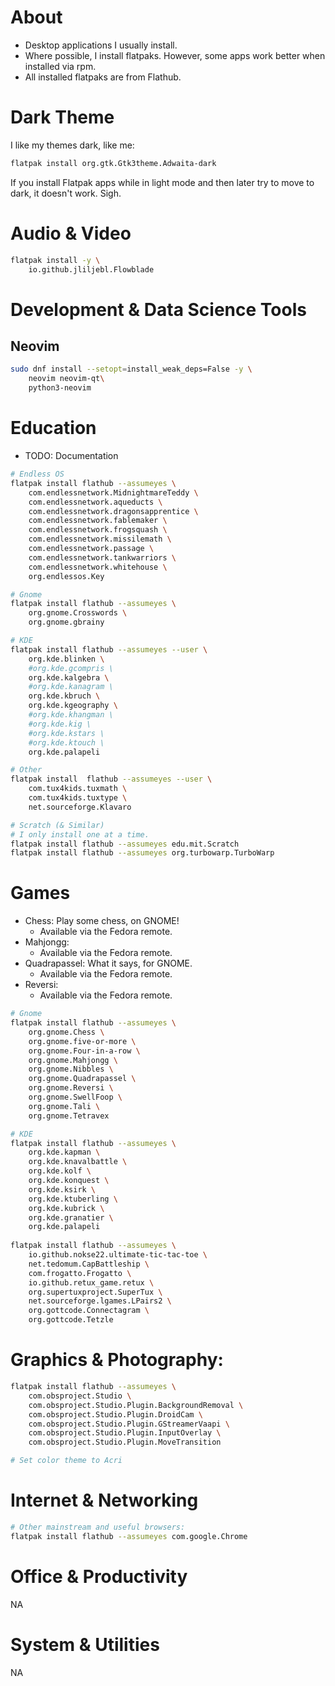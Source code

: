 # About

- Desktop applications I usually install.
- Where possible, I install flatpaks. However, some apps work better when installed via rpm.
- All installed flatpaks are from Flathub.



# Dark Theme

I like my themes dark, like me:

```bash
flatpak install org.gtk.Gtk3theme.Adwaita-dark
```

If you install Flatpak apps while in light mode and then later try to move to dark, it doesn't work. Sigh.



# Audio & Video

```bash
flatpak install -y \
    io.github.jliljebl.Flowblade
```



# Development & Data Science Tools

## Neovim

```bash
sudo dnf install --setopt=install_weak_deps=False -y \
    neovim neovim-qt\
    python3-neovim
```


# Education

- TODO: Documentation

```bash
# Endless OS 
flatpak install flathub --assumeyes \
    com.endlessnetwork.MidnightmareTeddy \
    com.endlessnetwork.aqueducts \
    com.endlessnetwork.dragonsapprentice \
    com.endlessnetwork.fablemaker \
    com.endlessnetwork.frogsquash \
    com.endlessnetwork.missilemath \
    com.endlessnetwork.passage \
    com.endlessnetwork.tankwarriors \
    com.endlessnetwork.whitehouse \
    org.endlessos.Key

# Gnome
flatpak install flathub --assumeyes \
    org.gnome.Crosswords \
    org.gnome.gbrainy

# KDE
flatpak install flathub --assumeyes --user \
    org.kde.blinken \
    #org.kde.gcompris \
    org.kde.kalgebra \
    #org.kde.kanagram \
    org.kde.kbruch \
    org.kde.kgeography \
    #org.kde.khangman \
    #org.kde.kig \
    #org.kde.kstars \
    #org.kde.ktouch \
    org.kde.palapeli

# Other
flatpak install  flathub --assumeyes --user \
    com.tux4kids.tuxmath \
    com.tux4kids.tuxtype \
    net.sourceforge.Klavaro

# Scratch (& Similar)
# I only install one at a time.
flatpak install flathub --assumeyes edu.mit.Scratch
flatpak install flathub --assumeyes org.turbowarp.TurboWarp
```



# Games

- Chess: Play some chess, on GNOME!
    - Available via the Fedora remote.
- Mahjongg:
    - Available via the Fedora remote.
- Quadrapassel: What it says, for GNOME.
    - Available via the Fedora remote.
- Reversi:
    - Available via the Fedora remote.

```bash
# Gnome
flatpak install flathub --assumeyes \
    org.gnome.Chess \
    org.gnome.five-or-more \
    org.gnome.Four-in-a-row \
    org.gnome.Mahjongg \
    org.gnome.Nibbles \
    org.gnome.Quadrapassel \
    org.gnome.Reversi \
    org.gnome.SwellFoop \
    org.gnome.Tali \
    org.gnome.Tetravex

# KDE
flatpak install flathub --assumeyes \
    org.kde.kapman \
    org.kde.knavalbattle \
    org.kde.kolf \
    org.kde.konquest \
    org.kde.ksirk \
    org.kde.ktuberling \
    org.kde.kubrick \
    org.kde.granatier \
    org.kde.palapeli
    
flatpak install flathub --assumeyes \
    io.github.nokse22.ultimate-tic-tac-toe \
    net.tedomum.CapBattleship \
    com.frogatto.Frogatto \
    io.github.retux_game.retux \
    org.supertuxproject.SuperTux \
    net.sourceforge.lgames.LPairs2 \
    org.gottcode.Connectagram \
    org.gottcode.Tetzle

```



# Graphics & Photography:

```bash
flatpak install flathub --assumeyes \
    com.obsproject.Studio \
    com.obsproject.Studio.Plugin.BackgroundRemoval \
    com.obsproject.Studio.Plugin.DroidCam \
    com.obsproject.Studio.Plugin.GStreamerVaapi \
    com.obsproject.Studio.Plugin.InputOverlay \
    com.obsproject.Studio.Plugin.MoveTransition

# Set color theme to Acri
```



# Internet & Networking

```bash
# Other mainstream and useful browsers:
flatpak install flathub --assumeyes com.google.Chrome
```



# Office & Productivity

NA



# System & Utilities

NA

